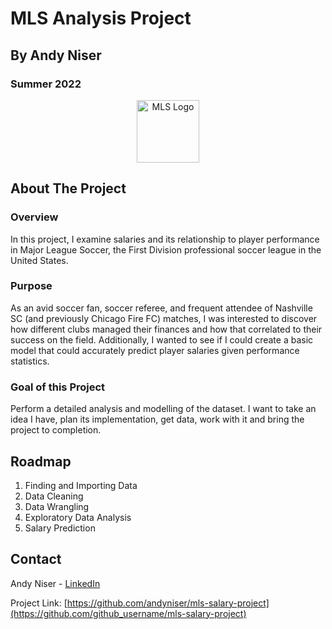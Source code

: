 # MLS Analysis Project
## By Andy Niser
### Summer 2022


<center><img src="https://upload.wikimedia.org/wikipedia/commons/thumb/7/76/MLS_crest_logo_RGB_gradient.svg/1200px-MLS_crest_logo_RGB_gradient.svg.png" alt="MLS Logo" style="height: 100px; width:100px;"/></center>

## About The Project

### Overview

In this project, I examine salaries and its relationship to player performance in Major League Soccer, the First Division professional soccer league in the United States.

### Purpose

As an avid soccer fan, soccer referee, and frequent attendee of Nashville SC (and previously Chicago Fire FC) matches, I was interested to discover how different clubs managed their finances and how that correlated to their success on the field. Additionally, I wanted to see if I could create a basic model that could accurately predict player salaries given performance statistics.

### Goal of this Project

Perform a detailed analysis and modelling of the dataset. I want to take an idea I have, plan its implementation, get data, work with it and bring the project to completion.

## Roadmap

1. Finding and Importing Data
2. Data Cleaning
3. Data Wrangling
4. Exploratory Data Analysis
5. Salary Prediction

<!-- CONTACT -->
## Contact

Andy Niser - [LinkedIn](linkedin.com/in/andyniser)

Project Link: [https://github.com/andyniser/mls-salary-project](https://github.com/github_username/mls-salary-project)
